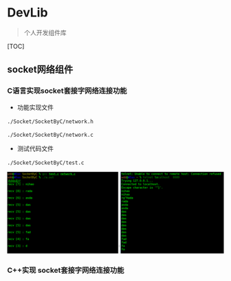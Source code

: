# DevLib

> 个人开发组件库


[TOC]

## socket网络组件

###  C语言实现socket套接字网络连接功能

- 功能实现文件

` ./Socket/SocketByC/network.h `

` ./Socket/SocketByC/network.c `

- 测试代码文件

`./Socket/SocketByC/test.c`

![](./Socket/imgs/sockeTestByC.png)

###  C++实现 socket套接字网络连接功能


